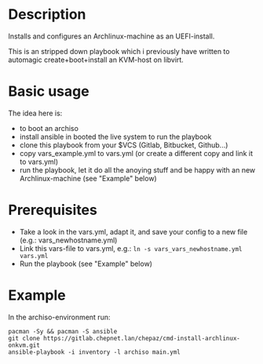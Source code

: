 # Description

Installs and configures an Archlinux-machine as an UEFI-install.

This is an stripped down playbook which i previously have written to
automagic create+boot+install an KVM-host on libvirt.

# Basic usage

The idea here is:
* to boot an archiso
* install ansible in booted the live system to run the playbook
* clone this playbook from your $VCS (Gitlab, Bitbucket, Github...)
* copy vars_example.yml to vars.yml (or create a different copy and link it to vars.yml)
* run the playbook, let it do all the anoying stuff and be happy with an new Archlinux-machine (see "Example" below)

# Prerequisites

* Take a look in the vars.yml, adapt it, and save your config to a new file (e.g.: vars_newhostname.yml)
* Link this vars-file to vars.yml, e.g.: `ln -s vars_vars_newhostname.yml vars.yml`
* Run the playbook (see "Example" below)

# Example

In the archiso-environment run:

~~~
pacman -Sy && pacman -S ansible
git clone https://gitlab.chepnet.lan/chepaz/cmd-install-archlinux-onkvm.git
ansible-playbook -i inventory -l archiso main.yml 
~~~
